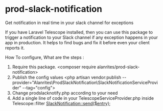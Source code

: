 # prod-slack-notification
Get notification in real time in your slack channel for exceptions

If you have Laravel Telescope installed, then you can use this package to trigger a notification to your Slack channel if any exception happens in your app in production.
It helps to find bugs and fix it before even your client reports it.

How To configure, What are the steps : 
1. Require this package. <composer require alanrites/prod-slack-notification>
2. Publish the config values <php artisan vendor:publish --provider="Alanrites\ProdSlackNotification\SlackNotificationServiceProvider" --tag="config">
3. Change prodslacknotify.php according to your need
4. Add a single line of code in your TelescopeServiceProvider.php inside Telescope::filter <SlackNotification::send($entry);>

